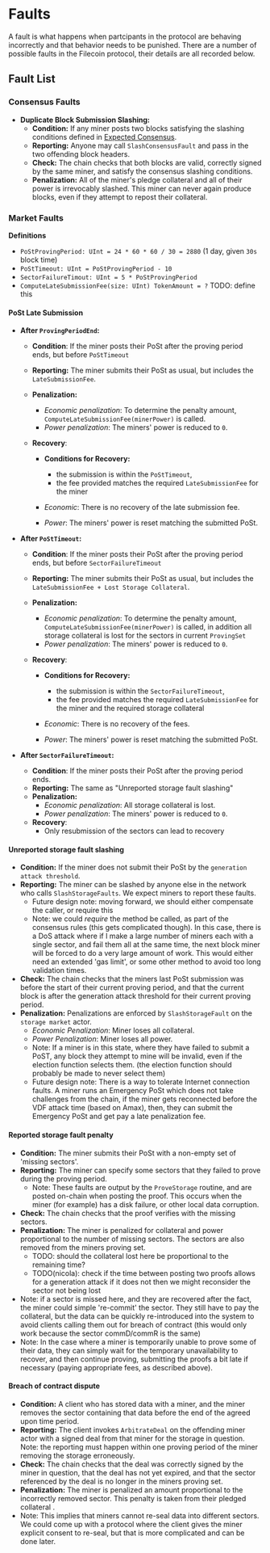 # Faults

A fault is what happens when partcipants in the protocol are behaving incorrectly and that behavior needs to be punished. There are a number of possible faults in the Filecoin protocol, their details are all recorded below.

## Fault List

### Consensus Faults

- **Duplicate Block Submission Slashing:**
  - **Condition:** If any miner posts two blocks satisfying the slashing conditions defined in [Expected Consensus](expected-consensus.md).
  - **Reporting:** Anyone may call `SlashConsensusFault` and pass in the two offending block headers.
  - **Check:** The chain checks that both blocks are valid, correctly signed by the same miner, and satisfy the consensus slashing conditions.
  - **Penalization:** All of the miner's pledge collateral and all of their power is irrevocably slashed. This miner can never again produce blocks, even if they attempt to repost their collateral.

### Market Faults


**Definitions**

- `PoStProvingPeriod: UInt = 24 * 60 * 60 / 30 = 2880` (1 day, given `30s` block time)
- `PoStTimeout: UInt = PoStProvingPeriod - 10  `
- `SectorFailureTimout: UInt = 5 * PoStProvingPeriod`
- `ComputeLateSubmissionFee(size: UInt) TokenAmount = ?` TODO: define this



#### PoSt Late Submission

- **After `ProvingPeriodEnd`:**
  
  - **Condition**: If the miner posts their PoSt after the proving period ends, but before `PoStTimeout`
  
  - **Reporting:** The miner submits their PoSt as usual, but includes the `LateSubmissionFee`.
  
  - **Penalization:** 
    
    - *Economic penalization*: To determine the penalty amount, `ComputeLateSubmissionFee(minerPower)` is called.
    - *Power penalization*: The miners' power is reduced to `0`. 
    
  - **Recovery**: 
  
    - **Conditions for Recovery:**
      - the submission is within the `PoStTimeout`,
      - the fee provided matches the required `LateSubmissionFee` for the miner
  
    - *Economic*: There is no recovery of the late submission fee.
    - *Power*: The miners' power is reset matching the submitted PoSt.
  
- **After `PoStTimeout`:**

  - **Condition**: If the miner posts their PoSt after the proving period ends, but before `SectorFailureTimeout`

  - **Reporting:** The miner submits their PoSt as usual, but includes the `LateSubmissionFee + Lost Storage Collateral`.

  - **Penalization:** 

    - *Economic penalization*: To determine the penalty amount, `ComputeLateSubmissionFee(minerPower)` is called, in addition all storage collateral is lost for the sectors in current `ProvingSet`
    - *Power penalization*: The miners' power is reduced to `0`. 

  - **Recovery**: 

    - **Conditions for Recovery:**
      - the submission is within the `SectorFailureTimeout`,
      - the fee provided matches the required `LateSubmissionFee` for the miner and the required storage collateral

    - *Economic*: There is no recovery of the fees.
    - *Power*: The miners' power is reset matching the submitted PoSt.

- **After `SectorFailureTimeout`:**

  - **Condition**: If the miner posts their PoSt after the proving period ends.
  - **Reporting:** The same as "Unreported storage fault slashing"
  - **Penalization:** 
    - *Economic penalization*: All storage collateral is lost.
    - *Power penalization*: The miners' power is reduced to `0`. 
  - **Recovery**: 
    - Only resubmission of the sectors can lead to recovery

#### Unreported storage fault slashing

- **Condition:** If the miner does not submit their PoSt by the `generation attack threshold`.
- **Reporting:** The miner can be slashed by anyone else in the network who calls `SlashStorageFaults`. We expect miners to report these faults.
  - Future design note: moving forward, we should either compensate the caller, or require this
  - Note: we could *require* the method be called, as part of the consensus rules (this gets complicated though). In this case, there is a DoS attack where if I make a large number of miners each with a single sector, and fail them all at the same time, the next block miner will be forced to do a very large amount of work. This would either need an extended 'gas limit', or some other method to avoid too long validation times.
- **Check:** The chain checks that the miners last PoSt submission was before the start of their current proving period, and that the current block is after the generation attack threshold for their current proving period.
- **Penalization:** Penalizations are enforced by `SlashStorageFault` on the `storage market` actor.
  - *Economic Penalization*: Miner loses all collateral.
  - *Power Penalization*: Miner loses all power.
  - Note: If a miner is in this state, where they have failed to submit a PoST, any block they attempt to mine will be invalid, even if the election function selects them. (the election function should probably be made to never select them)
  - Future design note: There is a way to tolerate Internet connection faults. A miner runs an Emergency PoSt which does not take challenges from the chain, if the miner gets reconnected before the VDF attack time (based on Amax), then, they can submit the Emergency PoSt and get pay a late penalization fee.

#### Reported storage fault penalty

- **Condition:** The miner submits their PoSt with a non-empty set of 'missing sectors'.
- **Reporting:** The miner can specify some sectors that they failed to prove during the proving period.
  - Note: These faults are output by the `ProveStorage` routine, and are posted on-chain when posting the proof. This occurs when the miner (for example) has a disk failure, or other local data corruption.
- **Check:** The chain checks that the proof verifies with the missing sectors.
- **Penalization:** The miner is penalized for collateral and power proportional to the number of missing sectors. The sectors are also removed from the miners proving set.
  - TODO: should the collateral lost here be proportional to the remaining time?
  - TODO(nicola): check if the time between posting two proofs allows for a generation attack if it does not then we might reconsider the sector not being lost
- Note: if a sector is missed here, and they are recovered after the fact, the miner could simple 're-commit' the sector. They still have to pay the collateral, but the data can be quickly re-introduced into the system to avoid clients calling them out for breach of contract (this would only work because the sector commD/commR is the same)
- Note: In the case where a miner is temporarily unable to prove some of their data, they can simply wait for the temporary unavailability to recover, and then continue proving, submitting the proofs a bit late if necessary (paying appropriate fees, as described above).



#### Breach of contract dispute

- **Condition:** A client who has stored data with a miner, and the miner removes the sector containing that data before the end of the agreed upon time period.
- **Reporting:** The client invokes `ArbitrateDeal` on the offending miner actor with a signed deal from that miner for the storage in question. Note: the reporting must happen within one proving period of the miner removing the storage erroneously.
- **Check:** The chain checks that the deal was correctly signed by the miner in question, that the deal has not yet expired, and that the sector referenced by the deal is no longer in the miners proving set.
- **Penalization:** The miner is penalized an amount proportional to the incorrectly removed sector. This penalty is taken from their pledged collateral .
- Note: This implies that miners cannot re-seal data into different sectors. We could come up with a protocol where the client gives the miner explicit consent to re-seal, but that is more complicated and can be done later.